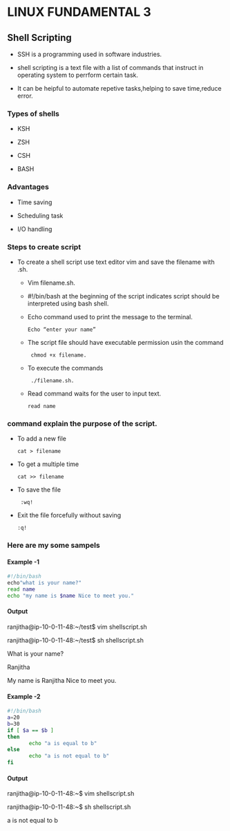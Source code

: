 
# LINUX FUNDAMENTAL 3 
     
  ## Shell Scripting 
       
  - SSH is a programming used in software industries.
  
  - shell scripting is a text file with a list of commands that instruct in operating system to perrform certain task.
  
  - It can be heipful to automate repetive tasks,helping to save time,reduce error.

### Types of shells

  - KSH
    
  - ZSH
    
  - CSH
     
  - BASH

### Advantages

  - Time saving

  - Scheduling task 

  - I/O handling 

### Steps to create script  

- To create a shell script  use text editor vim and save the filename with .sh.
    
    - Vim filename.sh.
    
    - #!/bin/bash at the beginning of the script indicates script should be interpreted using bash shell.
    - Echo command used to print the message to the terminal.
    
          Echo “enter your name”

    - The script file should have executable permission usin the command
        
           chmod +x filename.

    - To execute the commands
           
           ./filename.sh.

    - Read command waits for the user to  input text.
         
          read name

### command explain the purpose of the script.
        
- To add a new file
        
      cat > filename
    
- To get a multiple time
      
      cat >> filename

- To save the file
  
       :wq!
- Exit the file forcefully without saving
      
      :q!
 
### Here are my  some sampels

#### Example -1

```bash
#!/bin/bash
echo"what is your name?"
read name
echo "my name is $name Nice to meet you."
```
#### Output                               
ranjitha@ip-10-0-11-48:~/test$ vim shellscript.sh

ranjitha@ip-10-0-11-48:~/test$ sh shellscript.sh

What is your name?

Ranjitha

My name is Ranjitha Nice to meet you.

#### Example -2
 ```bash
#!/bin/bash
a=20
b=30
if [ $a == $b ]
then
        echo "a is equal to b"
else
        echo "a is not equal to b"
fi
```
#### Output

ranjitha@ip-10-0-11-48:~$ vim shellscript.sh

ranjitha@ip-10-0-11-48:~$ sh shellscript.sh

a is not equal to b

